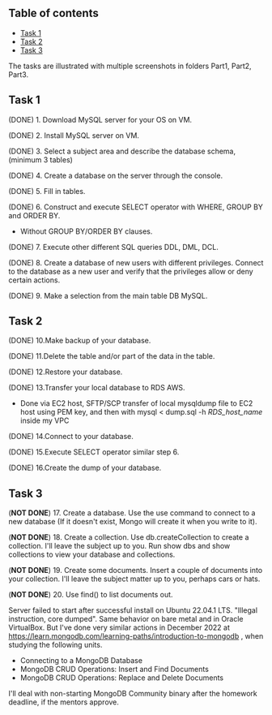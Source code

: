 ## Table of contents
* [Task 1](#task-1)
* [Task 2](#task-2)
* [Task 3](#task-3)

The tasks are illustrated with multiple screenshots in folders Part1, Part2, Part3.

## Task 1

(DONE) 1. Download MySQL server for your OS on VM.

(DONE) 2. Install MySQL server on VM.

(DONE) 3. Select a subject area and describe the database schema, (minimum 3 tables) 

(DONE) 4. Create a database on the server through the console. 

(DONE) 5. Fill in tables. 

(DONE) 6. Construct and execute SELECT operator with WHERE, GROUP BY and ORDER BY. 
* Without GROUP BY/ORDER BY clauses.

(DONE) 7. Execute other different SQL queries DDL, DML, DCL. 

(DONE) 8. Create a database of new users with different privileges. Connect to the database as a new user and verify that the privileges allow or deny certain actions. 

(DONE) 9. Make a selection from the main table DB MySQL.
	
## Task 2
(DONE) 10.Make backup of your database.

(DONE) 11.Delete the table and/or part of the data in the table. 

(DONE) 12.Restore your database. 

(DONE) 13.Transfer your local database to RDS AWS. 
* Done via EC2 host, SFTP/SCP transfer of local mysqldump file to EC2 host using PEM key, and then with mysql < dump.sql -h *RDS_host_name* inside my VPC

(DONE) 14.Connect to your database.

(DONE) 15.Execute SELECT operator similar step 6.

(DONE) 16.Create the dump of your database.

	
## Task 3
(**NOT DONE**) 17. Create a database. Use the use command to connect to a new database (If it doesn't exist, Mongo will create it when you write to it). 

(**NOT DONE**) 18. Create a collection. Use db.createCollection to create a collection. I'll leave the subject up to you. Run show dbs and show collections to view your database and collections.

(**NOT DONE**) 19. Create some documents. Insert a couple of documents into your collection. I'll leave the subject matter up to you, perhaps cars or hats.

(**NOT DONE**) 20. Use find() to list documents out.

Server failed to start after successful install on Ubuntu 22.04.1 LTS. "Illegal instruction, core dumped". Same behavior on bare metal and in Oracle VirtualBox.
But I've done very similar actions in December 2022 at https://learn.mongodb.com/learning-paths/introduction-to-mongodb , when studying the following units.
- Connecting to a MongoDB Database
- MongoDB CRUD Operations: Insert and Find Documents
- MongoDB CRUD Operations: Replace and Delete Documents

I'll deal with non-starting MongoDB Community binary after the homework deadline, if the mentors approve.
